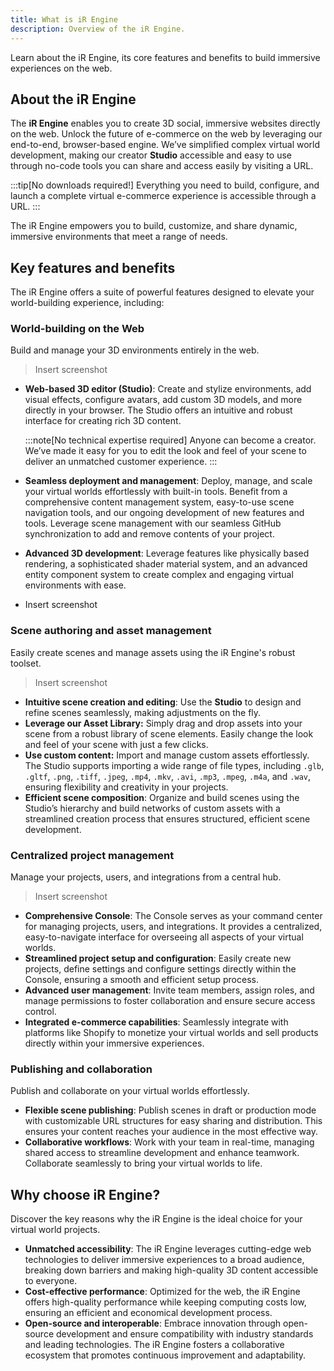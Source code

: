 ```yaml
---
title: What is iR Engine
description: Overview of the iR Engine.
---
```


Learn about the iR Engine, its core features and benefits to build immersive experiences on the web.

## About the iR Engine

The **iR Engine** enables you to create 3D social, immersive websites directly on the web. Unlock the future of e-commerce on the web by leveraging our end-to-end, browser-based engine. We’ve simplified complex virtual world development, making our creator **Studio** accessible and easy to use through no-code tools you can share and access easily by visiting a URL.

:::tip[No downloads required!]
Everything you need to build, configure, and launch a complete virtual e-commerce experience is accessible through a URL.
:::

The iR Engine empowers you to build, customize, and share dynamic, immersive environments that meet a range of needs.

## Key features and benefits

The iR Engine offers a suite of powerful features designed to elevate your world-building experience, including:

### World-building on the Web

Build and manage your 3D environments entirely in the web.

> Insert screenshot

- **Web-based 3D editor (Studio)**: Create and stylize environments, add visual effects, configure avatars, add custom 3D models, and more directly in your browser. The Studio offers an intuitive and robust interface for creating rich 3D content.

    :::note[No technical expertise required]
    Anyone can become a creator. We’ve made it easy for you to edit the look and feel of your scene to deliver an unmatched customer experience.
    :::

- **Seamless deployment and management**: Deploy, manage, and scale your virtual worlds effortlessly with built-in tools. Benefit from a comprehensive content management system, easy-to-use scene navigation tools, and our ongoing development of new features and tools. Leverage scene management with our seamless GitHub synchronization to add and remove contents of your project.
- **Advanced 3D development**: Leverage features like physically based rendering, a sophisticated shader material system, and an advanced entity component system to create complex and engaging virtual environments with ease.
- Insert screenshot

### Scene authoring and asset management

Easily create scenes and manage assets using the iR Engine's robust toolset.

> Insert screenshot

- **Intuitive scene creation and editing**: Use the **Studio** to design and refine scenes seamlessly, making adjustments on the fly.
- **Leverage our Asset Library:** Simply drag and drop assets into your scene from a robust library of scene elements. Easily change the look and feel of your scene with just a few clicks.
- **Use custom content:** Import and manage custom assets effortlessly. The Studio supports importing a wide range of file types, including `.glb`, `.gltf`, `.png`, `.tiff`, `.jpeg`, `.mp4`, `.mkv`, `.avi`, `.mp3`, `.mpeg`, `.m4a`, and `.wav`, ensuring flexibility and creativity in your projects.
- **Efficient scene composition**: Organize and build scenes using the Studio’s hierarchy and build networks of custom assets with a streamlined creation process that ensures structured, efficient scene development.

### Centralized project management

Manage your projects, users, and integrations from a central hub.

> Insert screenshot

- **Comprehensive Console**: The Console serves as your command center for managing projects, users, and integrations. It provides a centralized, easy-to-navigate interface for overseeing all aspects of your virtual worlds.
- **Streamlined project setup and configuration**: Easily create new projects, define settings and configure settings directly within the Console, ensuring a smooth and efficient setup process.
- **Advanced user management**: Invite team members, assign roles, and manage permissions to foster collaboration and ensure secure access control.
- **Integrated e-commerce capabilities**: Seamlessly integrate with platforms like Shopify to monetize your virtual worlds and sell products directly within your immersive experiences.

### Publishing and collaboration

Publish and collaborate on your virtual worlds effortlessly.

- **Flexible scene publishing**: Publish scenes in draft or production mode with customizable URL structures for easy sharing and distribution. This ensures your content reaches your audience in the most effective way.
- **Collaborative workflows**: Work with your team in real-time, managing shared access to streamline development and enhance teamwork. Collaborate seamlessly to bring your virtual worlds to life.

## Why choose iR Engine?

Discover the key reasons why the iR Engine is the ideal choice for your virtual world projects.

- **Unmatched accessibility**: The iR Engine leverages cutting-edge web technologies to deliver immersive experiences to a broad audience, breaking down barriers and making high-quality 3D content accessible to everyone.
- **Cost-effective performance**: Optimized for the web, the iR Engine offers high-quality performance while keeping computing costs low, ensuring an efficient and economical development process.
- **Open-source and interoperable**: Embrace innovation through open-source development and ensure compatibility with industry standards and leading technologies. The iR Engine fosters a collaborative ecosystem that promotes continuous improvement and adaptability.

